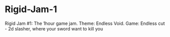 # Rigid-Jam-1
Rigid Jam #1: The 1hour game jam. Theme: Endless Void. Game: Endless cut - 2d slasher, where your sword want to kill you
